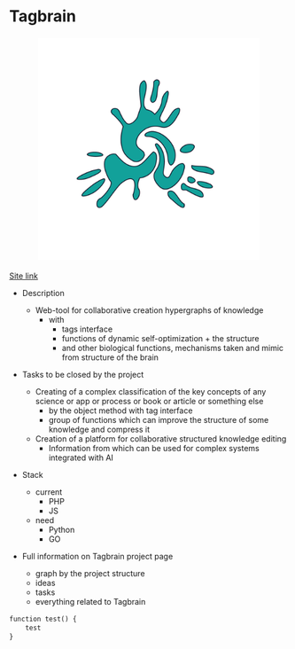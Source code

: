 # Tagbrain

<h3 align="center">
    <img alt="Logo" src="https://github.com/Tagbrain/Tagbrain/blob/main/Tagbrain_logo.png" width="400"/>
</h3>

<a href="https://tagbrain.org/">Site link</a>

+ Description
    + Web-tool for collaborative creation hypergraphs of knowledge 
        + with 
            + tags interface
            + functions of dynamic self-optimization + the structure
            + and other biological functions,  mechanisms taken and mimic from structure of the brain

+ Tasks to be closed by the project
	+ Creating of a complex classification of the key concepts of any science or app or process or book or article or something else
        + by the object method with tag interface
        + group of functions which can improve the structure of some knowledge and compress it
    + Creation of a platform for collaborative structured knowledge editing
        + Information from which can be used for complex systems integrated with AI

+ Stack
    + current
        + PHP
        + JS
    + need
        + Python
        + GO

+ Full information on Tagbrain project page
    + graph by the project structure
    + ideas
    + tasks
    + everything related to Tagbrain

```
function test() {
	test
}
```

